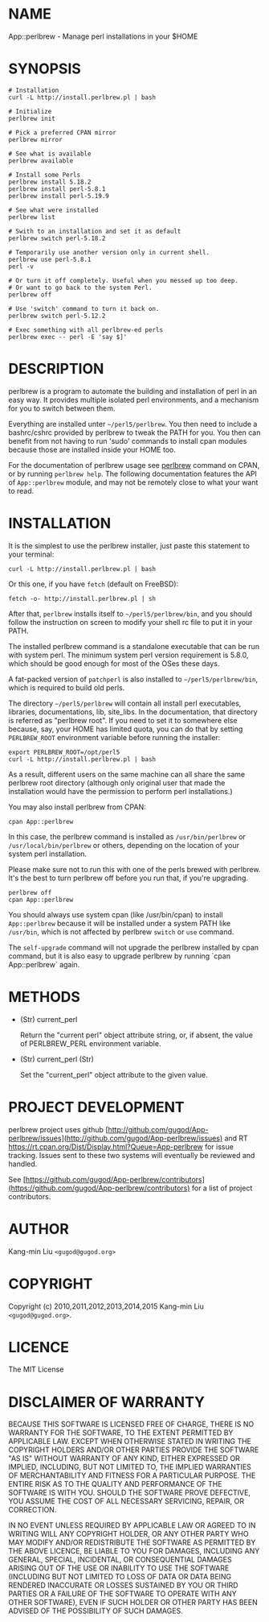 # NAME

App::perlbrew - Manage perl installations in your $HOME

# SYNOPSIS

    # Installation
    curl -L http://install.perlbrew.pl | bash

    # Initialize
    perlbrew init

    # Pick a preferred CPAN mirror
    perlbrew mirror

    # See what is available
    perlbrew available

    # Install some Perls
    perlbrew install 5.18.2
    perlbrew install perl-5.8.1
    perlbrew install perl-5.19.9

    # See what were installed
    perlbrew list

    # Swith to an installation and set it as default
    perlbrew switch perl-5.18.2

    # Temporarily use another version only in current shell.
    perlbrew use perl-5.8.1
    perl -v

    # Or turn it off completely. Useful when you messed up too deep.
    # Or want to go back to the system Perl.
    perlbrew off

    # Use 'switch' command to turn it back on.
    perlbrew switch perl-5.12.2

    # Exec something with all perlbrew-ed perls
    perlbrew exec -- perl -E 'say $]'

# DESCRIPTION

perlbrew is a program to automate the building and installation of perl in an
easy way. It provides multiple isolated perl environments, and a mechanism
for you to switch between them.

Everything are installed unter `~/perl5/perlbrew`. You then need to include a
bashrc/cshrc provided by perlbrew to tweak the PATH for you. You then can
benefit from not having to run 'sudo' commands to install
cpan modules because those are installed inside your HOME too.

For the documentation of perlbrew usage see [perlbrew](https://metacpan.org/pod/perlbrew) command
on CPAN, or by running `perlbrew help`. The following documentation
features the API of `App::perlbrew` module, and may not be remotely
close to what your want to read.

# INSTALLATION

It is the simplest to use the perlbrew installer, just paste this statement to
your terminal:

    curl -L http://install.perlbrew.pl | bash

Or this one, if you have `fetch` (default on FreeBSD):

    fetch -o- http://install.perlbrew.pl | sh

After that, `perlbrew` installs itself to `~/perl5/perlbrew/bin`, and you
should follow the instruction on screen to modify your shell rc file to put it
in your PATH.

The installed perlbrew command is a standalone executable that can be run with
system perl. The minimum system perl version requirement is 5.8.0, which should
be good enough for most of the OSes these days.

A fat-packed version of `patchperl` is also installed to
`~/perl5/perlbrew/bin`, which is required to build old perls.

The directory `~/perl5/perlbrew` will contain all install perl executables,
libraries, documentations, lib, site\_libs. In the documentation, that directory
is referred as "perlbrew root". If you need to set it to somewhere else because,
say, your HOME has limited quota, you can do that by setting `PERLBREW_ROOT`
environment variable before running the installer:

    export PERLBREW_ROOT=/opt/perl5
    curl -L http://install.perlbrew.pl | bash

As a result, different users on the same machine can all share the same perlbrew
root directory (although only original user that made the installation would
have the permission to perform perl installations.)

You may also install perlbrew from CPAN:

    cpan App::perlbrew

In this case, the perlbrew command is installed as `/usr/bin/perlbrew` or
`/usr/local/bin/perlbrew` or others, depending on the location of your system
perl installation.

Please make sure not to run this with one of the perls brewed with
perlbrew. It's the best to turn perlbrew off before you run that, if you're
upgrading.

    perlbrew off
    cpan App::perlbrew

You should always use system cpan (like /usr/bin/cpan) to install
`App::perlbrew` because it will be installed under a system PATH like
`/usr/bin`, which is not affected by perlbrew `switch` or `use` command.

The `self-upgrade` command will not upgrade the perlbrew installed by cpan
command, but it is also easy to upgrade perlbrew by running \`cpan App::perlbrew\`
again.

# METHODS

- (Str) current\_perl

    Return the "current perl" object attribute string, or, if absent, the value of
    PERLBREW\_PERL environment variable.

- (Str) current\_perl (Str)

    Set the "current\_perl" object attribute to the given value.

# PROJECT DEVELOPMENT

perlbrew project uses github
[http://github.com/gugod/App-perlbrew/issues](http://github.com/gugod/App-perlbrew/issues) and RT
<https://rt.cpan.org/Dist/Display.html?Queue=App-perlbrew> for issue
tracking. Issues sent to these two systems will eventually be reviewed
and handled.

See [https://github.com/gugod/App-perlbrew/contributors](https://github.com/gugod/App-perlbrew/contributors) for a list
of project contributors.

# AUTHOR

Kang-min Liu  `<gugod@gugod.org>`

# COPYRIGHT

Copyright (c) 2010,2011,2012,2013,2014,2015 Kang-min Liu `<gugod@gugod.org>`.

# LICENCE

The MIT License

# DISCLAIMER OF WARRANTY

BECAUSE THIS SOFTWARE IS LICENSED FREE OF CHARGE, THERE IS NO WARRANTY
FOR THE SOFTWARE, TO THE EXTENT PERMITTED BY APPLICABLE LAW. EXCEPT WHEN
OTHERWISE STATED IN WRITING THE COPYRIGHT HOLDERS AND/OR OTHER PARTIES
PROVIDE THE SOFTWARE "AS IS" WITHOUT WARRANTY OF ANY KIND, EITHER
EXPRESSED OR IMPLIED, INCLUDING, BUT NOT LIMITED TO, THE IMPLIED
WARRANTIES OF MERCHANTABILITY AND FITNESS FOR A PARTICULAR PURPOSE. THE
ENTIRE RISK AS TO THE QUALITY AND PERFORMANCE OF THE SOFTWARE IS WITH
YOU. SHOULD THE SOFTWARE PROVE DEFECTIVE, YOU ASSUME THE COST OF ALL
NECESSARY SERVICING, REPAIR, OR CORRECTION.

IN NO EVENT UNLESS REQUIRED BY APPLICABLE LAW OR AGREED TO IN WRITING
WILL ANY COPYRIGHT HOLDER, OR ANY OTHER PARTY WHO MAY MODIFY AND/OR
REDISTRIBUTE THE SOFTWARE AS PERMITTED BY THE ABOVE LICENCE, BE
LIABLE TO YOU FOR DAMAGES, INCLUDING ANY GENERAL, SPECIAL, INCIDENTAL,
OR CONSEQUENTIAL DAMAGES ARISING OUT OF THE USE OR INABILITY TO USE
THE SOFTWARE (INCLUDING BUT NOT LIMITED TO LOSS OF DATA OR DATA BEING
RENDERED INACCURATE OR LOSSES SUSTAINED BY YOU OR THIRD PARTIES OR A
FAILURE OF THE SOFTWARE TO OPERATE WITH ANY OTHER SOFTWARE), EVEN IF
SUCH HOLDER OR OTHER PARTY HAS BEEN ADVISED OF THE POSSIBILITY OF
SUCH DAMAGES.

